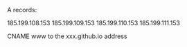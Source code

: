 A records:

185.199.108.153
185.199.109.153
185.199.110.153
185.199.111.153

CNAME www to the xxx.github.io address

